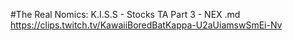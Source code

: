 #The Real Nomics: K.I.S.S - Stocks TA Part 3 - NEX.md
https://clips.twitch.tv/KawaiiBoredBatKappa-U2aUiamswSmEi-Nv